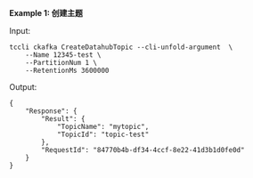 **Example 1: 创建主题**



Input: 

```
tccli ckafka CreateDatahubTopic --cli-unfold-argument  \
    --Name 12345-test \
    --PartitionNum 1 \
    --RetentionMs 3600000
```

Output: 
```
{
    "Response": {
        "Result": {
            "TopicName": "mytopic",
            "TopicId": "topic-test"
        },
        "RequestId": "84770b4b-df34-4ccf-8e22-41d3b1d0fe0d"
    }
}
```

